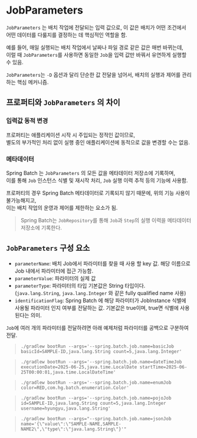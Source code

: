 # JobParameters

`JobParameters` 는 배치 작업에 전달되는 입력 값으로, 이 값은 배치가 어떤 조건에서 어떤 데이터를 다룰지를 결정하는 데 핵심적인 역할을 함.

예를 들어, 매일 실행되는 배치 작업에서 날짜나 파일 경로 같은 값은 매번 바뀌는데,  
이럴 때 `JobParameters`를 사용하면 동일한 `Job`을 입력 값만 바꿔서 유연하게 실행할 수 있음.

`JobParameters`는 `-D` 옵션과 달리 단순한 값 전달을 넘어서, 배치의 실행과 제어를 관리하는 핵심 메커니즘.

## 프로퍼티와 `JobParameters` 의 차이

### 입력값 동적 변경

프로퍼티는 애플리케이션 시작 시 주입되는 정적인 값이므로,  
별도의 부가적인 처리 없이 실행 중인 애플리케이션에 동적으로 값을 변경할 수는 없음.

### 메타데이터

Spring Batch 는 `JobParameters` 의 모든 값을 메타데이터 저장소에 기록하며,  
이를 통해 `Job` 인스턴스 식별 및 재시작 처리, `Job` 실행 이력 추적 등의 기능에 사용함.

프로퍼티의 경우 Spring Batch 메타데이터로 기록되지 않기 때문에, 위의 기능 사용이 불가능해지고,  
이는 배치 작업의 운영과 제어를 제한하는 요소가 됨.

> Spring Batch는 `JobRepository`를 통해 `Job`과 `Step`의 실행 이력을 메타데이터 저장소에 기록한다.

## `JobParameters` 구성 요소

- `parameterName`: 배치 Job에서 파라미터를 찾을 때 사용 할 key 값. 해당 이름으로 Job 내에서 파라미터에 접근 가능함.
- `parameterValue`: 파라미터의 실제 값
- `parameterType`: 파라미터의 타입 기본값은 String 타입이다. (`java.lang.String`, `java.lang.Integer` 와 같은 fully qualified name 사용)
- `identificationFlag`: Spring Batch 에 해당 파라미터가 JobInstance 식별에 사용될 파라미터 인지 여부를 전달하는 값. 기본값은 true이며, true면 식별에 사용된다는 의미.

`Job`에 여러 개의 파라미터를 전달하려면 아래 예제처럼 파라미터를 공백으로 구분하여 전달.
> `./gradlew bootRun --args='--spring.batch.job.name=basicJob basicId=SAMPLE-ID,java.lang.String count=5,java.lang.Integer'`

> `./gradlew bootRun --args='--spring.batch.job.name=dateTimeJob executionDate=2025-06-25,java.time.LocalDate startTime=2025-06-25T00:00:01,java.time.LocalDateTime'`

> `./gradlew bootRun --args='--spring.batch.job.name=enumJob color=RED,com.hg.batch.enumeration.Color'`

> `./gradlew bootRun --args='--spring.batch.job.name=pojoJob id=SAMPLE-ID,java.lang.String count=5,java.lang.Integer username=hyungyu,java.lang.String'`

> `./gradlew bootRun --args="--spring.batch.job.name=jsonJob name='{\"value\":\"SAMPLE-NAME,SAMPLE-NAME2\",\"type\":\"java.lang.String\"}'"`

